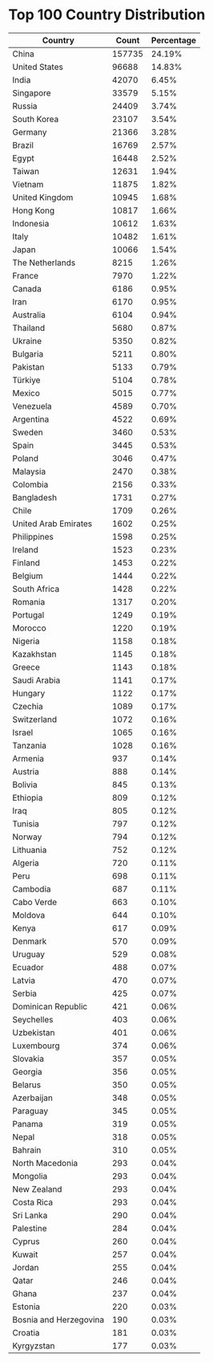 # Top 100 Country Distribution
| Country | Count | Percentage |
|----|----|----|
| China | 157735 | 24.19% |
| United States | 96688 | 14.83% |
| India | 42070 | 6.45% |
| Singapore | 33579 | 5.15% |
| Russia | 24409 | 3.74% |
| South Korea | 23107 | 3.54% |
| Germany | 21366 | 3.28% |
| Brazil | 16769 | 2.57% |
| Egypt | 16448 | 2.52% |
| Taiwan | 12631 | 1.94% |
| Vietnam | 11875 | 1.82% |
| United Kingdom | 10945 | 1.68% |
| Hong Kong | 10817 | 1.66% |
| Indonesia | 10612 | 1.63% |
| Italy | 10482 | 1.61% |
| Japan | 10066 | 1.54% |
| The Netherlands | 8215 | 1.26% |
| France | 7970 | 1.22% |
| Canada | 6186 | 0.95% |
| Iran | 6170 | 0.95% |
| Australia | 6104 | 0.94% |
| Thailand | 5680 | 0.87% |
| Ukraine | 5350 | 0.82% |
| Bulgaria | 5211 | 0.80% |
| Pakistan | 5133 | 0.79% |
| Türkiye | 5104 | 0.78% |
| Mexico | 5015 | 0.77% |
| Venezuela | 4589 | 0.70% |
| Argentina | 4522 | 0.69% |
| Sweden | 3460 | 0.53% |
| Spain | 3445 | 0.53% |
| Poland | 3046 | 0.47% |
| Malaysia | 2470 | 0.38% |
| Colombia | 2156 | 0.33% |
| Bangladesh | 1731 | 0.27% |
| Chile | 1709 | 0.26% |
| United Arab Emirates | 1602 | 0.25% |
| Philippines | 1598 | 0.25% |
| Ireland | 1523 | 0.23% |
| Finland | 1453 | 0.22% |
| Belgium | 1444 | 0.22% |
| South Africa | 1428 | 0.22% |
| Romania | 1317 | 0.20% |
| Portugal | 1249 | 0.19% |
| Morocco | 1220 | 0.19% |
| Nigeria | 1158 | 0.18% |
| Kazakhstan | 1145 | 0.18% |
| Greece | 1143 | 0.18% |
| Saudi Arabia | 1141 | 0.17% |
| Hungary | 1122 | 0.17% |
| Czechia | 1089 | 0.17% |
| Switzerland | 1072 | 0.16% |
| Israel | 1065 | 0.16% |
| Tanzania | 1028 | 0.16% |
| Armenia | 937 | 0.14% |
| Austria | 888 | 0.14% |
| Bolivia | 845 | 0.13% |
| Ethiopia | 809 | 0.12% |
| Iraq | 805 | 0.12% |
| Tunisia | 797 | 0.12% |
| Norway | 794 | 0.12% |
| Lithuania | 752 | 0.12% |
| Algeria | 720 | 0.11% |
| Peru | 698 | 0.11% |
| Cambodia | 687 | 0.11% |
| Cabo Verde | 663 | 0.10% |
| Moldova | 644 | 0.10% |
| Kenya | 617 | 0.09% |
| Denmark | 570 | 0.09% |
| Uruguay | 529 | 0.08% |
| Ecuador | 488 | 0.07% |
| Latvia | 470 | 0.07% |
| Serbia | 425 | 0.07% |
| Dominican Republic | 421 | 0.06% |
| Seychelles | 403 | 0.06% |
| Uzbekistan | 401 | 0.06% |
| Luxembourg | 374 | 0.06% |
| Slovakia | 357 | 0.05% |
| Georgia | 356 | 0.05% |
| Belarus | 350 | 0.05% |
| Azerbaijan | 348 | 0.05% |
| Paraguay | 345 | 0.05% |
| Panama | 319 | 0.05% |
| Nepal | 318 | 0.05% |
| Bahrain | 310 | 0.05% |
| North Macedonia | 293 | 0.04% |
| Mongolia | 293 | 0.04% |
| New Zealand | 293 | 0.04% |
| Costa Rica | 293 | 0.04% |
| Sri Lanka | 290 | 0.04% |
| Palestine | 284 | 0.04% |
| Cyprus | 260 | 0.04% |
| Kuwait | 257 | 0.04% |
| Jordan | 255 | 0.04% |
| Qatar | 246 | 0.04% |
| Ghana | 237 | 0.04% |
| Estonia | 220 | 0.03% |
| Bosnia and Herzegovina | 190 | 0.03% |
| Croatia | 181 | 0.03% |
| Kyrgyzstan | 177 | 0.03% |
